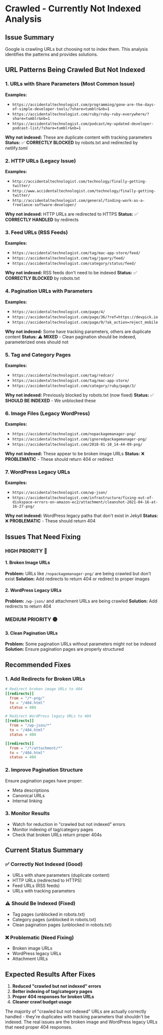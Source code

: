 # Crawled - Currently Not Indexed Analysis

## Issue Summary
Google is crawling URLs but choosing not to index them. This analysis identifies the patterns and provides solutions.

## URL Patterns Being Crawled But Not Indexed

### 1. **URLs with Share Parameters** (Most Common Issue)
**Examples:**
- `https://accidentaltechnologist.com/programming/gone-are-the-days-of-simple-developer-tools/?share=tumblr&nb=1`
- `https://accidentaltechnologist.com/ruby/ruby-ruby-everywhere/?share=tumblr&nb=1`
- `https://accidentaltechnologist.com/podcast/my-updated-developer-podcast-list/?share=tumblr&nb=1`

**Why not indexed:** These are duplicate content with tracking parameters
**Status:** ✅ **CORRECTLY BLOCKED** by robots.txt and redirected by netlify.toml

### 2. **HTTP URLs** (Legacy Issue)
**Examples:**
- `http://accidentaltechnologist.com/technology/finally-getting-twitter/`
- `http://www.accidentaltechnologist.com/technology/finally-getting-twitter/`
- `http://accidentaltechnologist.com/general/finding-work-as-a-freelance-software-developer/`

**Why not indexed:** HTTP URLs are redirected to HTTPS
**Status:** ✅ **CORRECTLY HANDLED** by redirects

### 3. **Feed URLs** (RSS Feeds)
**Examples:**
- `https://accidentaltechnologist.com/tag/mac-app-store/feed/`
- `https://accidentaltechnologist.com/tag/jquery/feed/`
- `https://accidentaltechnologist.com/category/status/feed/`

**Why not indexed:** RSS feeds don't need to be indexed
**Status:** ✅ **CORRECTLY BLOCKED** by robots.txt

### 4. **Pagination URLs with Parameters**
**Examples:**
- `https://accidentaltechnologist.com/page/4/`
- `https://accidentaltechnologist.com/page/36/?ref=https://devpick.io`
- `https://accidentaltechnologist.com/page/9/?ak_action=reject_mobile`

**Why not indexed:** Some have tracking parameters, others are duplicate content
**Status:** ⚠️ **MIXED** - Clean pagination should be indexed, parameterized ones should not

### 5. **Tag and Category Pages**
**Examples:**
- `https://accidentaltechnologist.com/tag/redcar/`
- `https://accidentaltechnologist.com/tag/mac-app-store/`
- `https://accidentaltechnologist.com/category/ruby/page/3/`

**Why not indexed:** Previously blocked by robots.txt (now fixed)
**Status:** ✅ **SHOULD BE INDEXED** - We unblocked these

### 6. **Image Files** (Legacy WordPress)
**Examples:**
- `https://accidentaltechnologist.com/nopackagemanager-png/`
- `https://accidentaltechnologist.com/ignoredpackagemanager-png/`
- `https://accidentaltechnologist.com/2018-01-10_14-44-09-png/`

**Why not indexed:** These appear to be broken image URLs
**Status:** ❌ **PROBLEMATIC** - These should return 404 or redirect

### 7. **WordPress Legacy URLs**
**Examples:**
- `https://accidentaltechnologist.com/wp-json/`
- `https://accidentaltechnologist.com/infrastructure/fixing-out-of-diskspace-errors-on-amazon-ec2/attachment/cleanshot-2021-04-16-at-16-27-png/`

**Why not indexed:** WordPress legacy paths that don't exist in Jekyll
**Status:** ❌ **PROBLEMATIC** - These should return 404

## Issues That Need Fixing

### **HIGH PRIORITY** 🔴

#### 1. **Broken Image URLs**
**Problem:** URLs like `/nopackagemanager-png/` are being crawled but don't exist
**Solution:** Add redirects to return 404 or redirect to proper images

#### 2. **WordPress Legacy URLs**
**Problem:** `/wp-json/` and attachment URLs are being crawled
**Solution:** Add redirects to return 404

### **MEDIUM PRIORITY** 🟡

#### 3. **Clean Pagination URLs**
**Problem:** Some pagination URLs without parameters might not be indexed
**Solution:** Ensure pagination pages are properly structured

## Recommended Fixes

### 1. **Add Redirects for Broken URLs**
```toml
# Redirect broken image URLs to 404
[[redirects]]
  from = "/*-png/"
  to = "/404.html"
  status = 404

# Redirect WordPress legacy URLs to 404
[[redirects]]
  from = "/wp-json/*"
  to = "/404.html"
  status = 404

[[redirects]]
  from = "/*/attachment/*"
  to = "/404.html"
  status = 404
```

### 2. **Improve Pagination Structure**
Ensure pagination pages have proper:
- Meta descriptions
- Canonical URLs
- Internal linking

### 3. **Monitor Results**
- Watch for reduction in "crawled but not indexed" errors
- Monitor indexing of tag/category pages
- Check that broken URLs return proper 404s

## Current Status Summary

### ✅ **Correctly Not Indexed (Good)**
- URLs with share parameters (duplicate content)
- HTTP URLs (redirected to HTTPS)
- Feed URLs (RSS feeds)
- URLs with tracking parameters

### ⚠️ **Should Be Indexed (Fixed)**
- Tag pages (unblocked in robots.txt)
- Category pages (unblocked in robots.txt)
- Clean pagination pages (unblocked in robots.txt)

### ❌ **Problematic (Need Fixing)**
- Broken image URLs
- WordPress legacy URLs
- Attachment URLs

## Expected Results After Fixes

1. **Reduced "crawled but not indexed" errors**
2. **Better indexing of tag/category pages**
3. **Proper 404 responses for broken URLs**
4. **Cleaner crawl budget usage**

The majority of "crawled but not indexed" URLs are actually correctly handled - they're duplicates with tracking parameters that shouldn't be indexed. The real issues are the broken image and WordPress legacy URLs that need proper 404 responses.